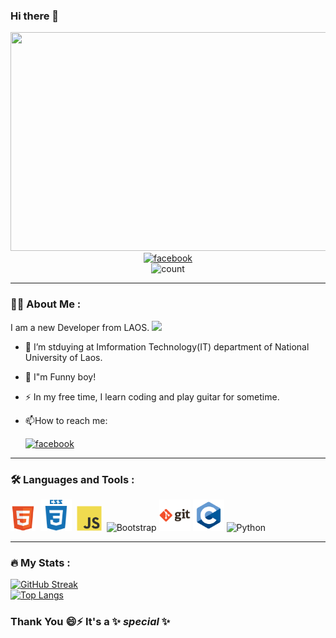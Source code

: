 ### Hi there 👋
<div align="center">
  <img src="https://i.pinimg.com/originals/06/60/ef/0660efe82fa3da42ed56eef013171835.gif" width="600" height="350"/>
</div>
<div id="badges" align="center">
  <a href="https://www.facebook.com/profile.php?id=100088903203110" target="_blank">
  <img src="https://upload.wikimedia.org/wikipedia/commons/thumb/7/7c/Facebook_New_Logo_%282015%29.svg/1280px-Facebook_New_Logo_%282015%29.svg.png" width="80" height="30" alt="facebook"/>
    </a>
</div>
<div align="center">
  <img src="https://komarev.com/ghpvc/?username=VickyYang22&style=flat-square&color=blue" alt="count">
</div>
<hr>

### :woman_technologist: About Me :
I am a new Developer from LAOS. <img src="https://media4.giphy.com/media/Ll22OhMLAlVDb8UQWe/giphy.gif" width="40">
- :telescope: I’m stduying at Imformation Technology(IT) department of National University of Laos.

- :seedling: I"m Funny boy!

- :zap: In my free time, I learn coding and play guitar for sometime.

- :mailbox:How to reach me: <div id="badges">
  <a href="https://www.facebook.com/profile.php?id=100088903203110" target="_blank">
  <img src="https://upload.wikimedia.org/wikipedia/commons/thumb/7/7c/Facebook_New_Logo_%282015%29.svg/1280px-Facebook_New_Logo_%282015%29.svg.png" width="80" height="30" alt="facebook"/>
    </a>
</div>
<hr>

### :hammer_and_wrench: Languages and Tools :
<div>
  <img src="https://github.com/devicons/devicon/blob/master/icons/html5/html5-original.svg" title="HTML5" alt="HTML" width="40" height="40"/>&nbsp;
  <img src="https://github.com/devicons/devicon/blob/master/icons/css3/css3-plain-wordmark.svg"  title="CSS3" alt="CSS" width="50" height="50"/>&nbsp;
  <img src="https://github.com/devicons/devicon/blob/master/icons/javascript/javascript-original.svg" title="JavaScript" alt="JavaScript" width="40" height="40"/>&nbsp;
  <img src="https://camo.githubusercontent.com/b872b9ada0c2c3d373bbb0c356eb4af353127335fc3d2e611964433864ab4de1/68747470733a2f2f676574626f6f7473747261702e636f6d2f646f63732f352e322f6173736574732f6272616e642f626f6f7473747261702d6c6f676f2d736861646f772e706e67" title="Bootstrap" alt="Bootstrap" width="50" height="50">
  <img src="https://github.com/devicons/devicon/blob/master/icons/git/git-original-wordmark.svg" title="Git" alt="Git" width="50" height="50"/>
  <img src="https://raw.githubusercontent.com/github/explore/f3e22f0dca2be955676bc70d6214b95b13354ee8/topics/c/c.png"title="C" alt="C" width="50" height="50" alt="c logo">
  <img src="https://avatars.githubusercontent.com/u/1525981?s=200&v=4"title="Python" alt="Python" width="40" height="40">
</div>
<hr>

### :fire: My Stats :
[![GitHub Streak](http://github-readme-streak-stats.herokuapp.com?user=VickyYang22&theme=dark&background=000000)](https://git.io/streak-stats)
<br>
[![Top Langs](https://github-readme-stats.vercel.app/api/top-langs/?username=VickyYang22&layout=compact&theme=vision-friendly-dark)](https://github.com/anuraghazra/github-readme-stats)


### Thank You 😄⚡ It's a ✨ _special_ ✨

<!-- Here are some ideas to get you started:😄⚡

- 🔭 I’m currently working on ...
- 🌱 I’m currently learning ...
- 👯 I’m looking to collaborate on ...
- 🤔 I’m looking for help with ...
- 💬 Ask me about ...
- 📫 How to reach me: ...
- 😄 Pronouns: ...
- ⚡ Fun fact: ... -->

